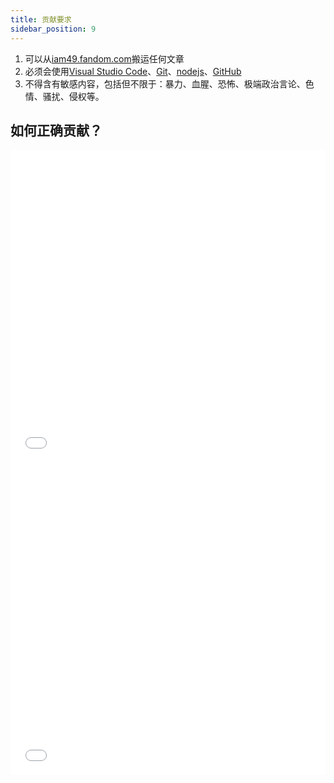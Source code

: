 ```yaml
---
title: 贡献要求
sidebar_position: 9
---
```

1. 可以从[iam49.fandom.com](https://iam49.fandom.com/zh/wiki)搬运任何文章
2. 必须会使用[Visual Studio Code](https://code.visualstudio.com)、[Git](https://git-scm.com)、[nodejs](https://nodejs.org)、[GitHub](https://github.com)
3. 不得含有敏感内容，包括但不限于：暴力、血腥、恐怖、极端政治言论、色情、骚扰、侵权等。

## 如何正确贡献？
<iframe src="//player.bilibili.com/player.html?aid=977383003&bvid=BV1o44y1E7Mq&cid=462152116&p=1" scrolling="no" border="0" frameborder="no" framespacing="0" allowfullscreen="true" width="100%" height="500"> </iframe>

<iframe src="//player.bilibili.com/player.html?aid=719976227&bvid=BV1LQ4y1Y7KF&cid=462693724&p=1" scrolling="no" border="0" frameborder="no" framespacing="0" allowfullscreen="true" width="100%" height="500"> </iframe>